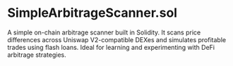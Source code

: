 # SimpleArbitrageScanner.sol
A simple on-chain arbitrage scanner built in Solidity. It scans price differences across Uniswap V2-compatible DEXes and simulates profitable trades using flash loans. Ideal for learning and experimenting with DeFi arbitrage strategies.
